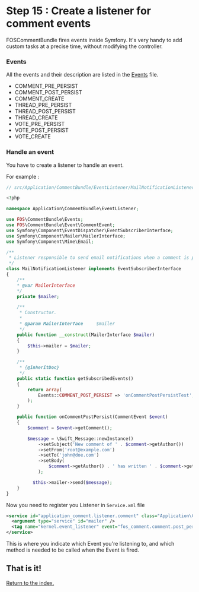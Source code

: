 Step 15 : Create a listener for comment events
==============================================

FOSCommentBundle fires events inside Symfony. It's very handy to add custom
tasks at a precise time, without modifying the controller.

### Events

All the events and their description are listed in the [Events](https://github.com/FriendsOfSymfony/FOSCommentBundle/blob/master/Events.php)
 file.

 - COMMENT_PRE_PERSIST
 - COMMENT_POST_PERSIST
 - COMMENT_CREATE
 - THREAD_PRE_PERSIST
 - THREAD_POST_PERSIST
 - THREAD_CREATE
 - VOTE_PRE_PERSIST
 - VOTE_POST_PERSIST
 - VOTE_CREATE

### Handle an event

You have to create a listener to handle an event.

For example :

``` php
// src/Application/CommentBundle/EventListener/MailNotificationListener.php

<?php

namespace Application\CommentBundle\EventListener;

use FOS\CommentBundle\Events;
use FOS\CommentBundle\Event\CommentEvent;
use Symfony\Component\EventDispatcher\EventSubscriberInterface;
use Symfony\Component\Mailer\MailerInterface;
use Symfony\Component\Mime\Email;

/**
 * Listener responsible to send email notifications when a comment is persisted
 */
class MailNotificationListener implements EventSubscriberInterface
{
    /**
    * @var MailerInterface
    */
    private $mailer;

    /**
     * Constructor.
     *
     * @param MailerInterface     $mailer
     */
    public function __construct(MailerInterface $mailer)
    {
        $this->mailer = $mailer;
    }

    /**
     * {@inheritDoc}
     */
    public static function getSubscribedEvents()
    {
        return array(
            Events::COMMENT_POST_PERSIST => 'onCommentPostPersistTest',
        );
    }

    public function onCommentPostPersist(CommentEvent $event)
    {
        $comment = $event->getComment();

        $message = \Swift_Message::newInstance()
            ->setSubject('New comment of ' . $comment->getAuthor())
            ->setFrom('root@example.com')
            ->setTo('john@doe.com')
            ->setBody(
                $comment->getAuthor() . ' has written ' . $comment->getBody()
            );

          $this->mailer->send($message);
    }
}
```

Now you need to register you Listener in `Service.xml` file

``` xml
<service id="application_comment.listener.comment" class="Application\CommentBundle\EventListener\MailNotificationListener">
  <argument type="service" id="mailer" />
  <tag name="kernel.event_listener" event="fos_comment.comment.post_persist" method="onCommentPostPersist" />
</service>
```

This is where you indicate which Event you're listening to, and which method is
needed to be called when the Event is fired.

## That is it!
[Return to the index.](index.md)
